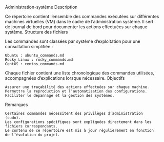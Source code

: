 Administration-système
Description

Ce répertoire contient l’ensemble des commandes exécutées sur différentes machines virtuelles (VM) dans le cadre de l’administration système. Il sert de journal de bord pour documenter les actions effectuées sur chaque système.
Structure des fichiers

Les commandes sont classées par système d’exploitation pour une consultation simplifiée :

    Ubuntu : ubuntu_commands.md
    Rocky Linux : rocky_commands.md
    CentOS : centos_commands.md

Chaque fichier contient une liste chronologique des commandes utilisées, accompagnées d’explications lorsque nécessaire.
Objectifs

    Assurer une traçabilité des actions effectuées sur chaque machine.
    Permettre la reproduction et l’automatisation des configurations.
    Faciliter le dépannage et la gestion des systèmes.

Remarques

    Certaines commandes nécessitent des privilèges d’administration (sudo).
    Les configurations spécifiques sont expliquées directement dans les fichiers correspondants.
    Le contenu de ce répertoire est mis à jour régulièrement en fonction de l’évolution du projet.
